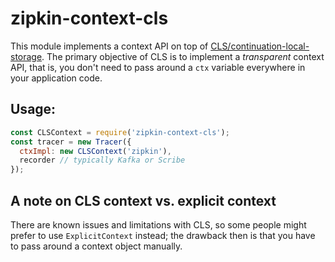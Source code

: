 # zipkin-context-cls

This module implements a context API on top of [CLS/continuation-local-storage](https://github.com/othiym23/node-continuation-local-storage).
The primary objective of CLS is to implement a *transparent* context API, that is, you don't need to pass around a `ctx`
variable everywhere in your application code.

## Usage:

```javascript
const CLSContext = require('zipkin-context-cls');
const tracer = new Tracer({
  ctxImpl: new CLSContext('zipkin'),
  recorder // typically Kafka or Scribe
});
```

## A note on CLS context vs. explicit context

There are known issues and limitations with CLS, so some people might prefer to use `ExplicitContext` instead;
the drawback then is that you have to pass around a context object manually.
